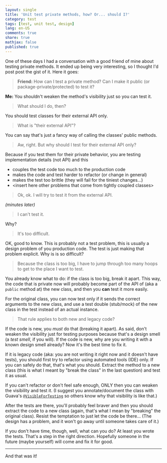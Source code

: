 ```yaml
---
layout: single
title: 'Unit test private methods, how? Or... should I?'
category: test
tags: [test, unit test, design]
lang: en-US
comments: true
share: true
mathjax: false
published: true
---
```


One of these days I had a conversation with a good friend of mine about testing private methods. It ended up being very interesting, so I thought I'd post post the gist of it. Here it goes:

> **Friend:** How can I test a private method? Can I make it public (or package-private/protected) to test it?

**Me:** You shouldn't weaken the method's visibility just so you can test it.

> What should I do, then?

You should test classes for their external API only.

> What is "their external API"?

You can say that's just a fancy way of calling the classes' public methods.

> Aw, right. But why should I test for their external API only?

Because if you test them for their private behavior, you are testing implementation details (not API) and this

  - couples the test code too much to the production code
  - makes the code and test harder to refactor (or change in general)
  - makes the test too brittle (they will fail for the tiniest changes...)
  - \<insert here other problems that come from tightly coupled classes\>

> Ok, ok. I will try to test it from the external API.

*(minutes later)*

> I can't test it.

Why?

> It's too difficult.

OK, good to know. This is probably not a test problem, this is usually a design problem of you production code. The test
is just making that problem explicit. Why is is so difficult?

> Because the class is too big, I have to jump through too many hoops to get to the place I want to test.

You already know what to do: if the class is too big, break it apart. This way, the code that is private now
will probably become part of the API of (aka a `public` method at) the new class, and then you **can** test it more easily.

For the original class, you can now test only if it sends the correct arguments to the new class, and use a test double (stub/mock) of the new class in the test instead of an actual instance.

> That rule applies to both new and legacy code?

If the code is new, you *must* do that (breaking it apart). As said, don't weaken the visibility just for testing purposes because that's a design smell (a *test smell*, if you will). If the code is new, why are you writing it with a known design smell already? Now it's the best time to fix it.

If it is legacy code (aka: you are not writing it right now and it doesn't have tests), you should first try to refactor using
automated tools (IDE) only. If you can safely do that, that's what you should. Extract the method to a new class (this is what I meant by "break the class" in the last question) and test it as usual.

If you can't refactor or don't feel safe enough, ONLY then you can weaken the visibility and test it. (I suggest you annotate/document the class with Guava's [`@VisibleForTesting`](https://google.github.io/guava/releases/19.0/api/docs/com/google/common/annotations/VisibleForTesting.html) so others know why that visibility is like that.)

After the tests are there, you'll probably feel braver and then you should extract the code to a new class (again, that's what I mean by "breaking" the original class). Resist the temptation to just let the code be there... (The design has a problem, and it won't go away until someone takes care of it.)

If you don't have time, though, well, what can you do? At least you wrote the tests. That's a step in the right direction. Hopefully someone in the future (maybe yourself) will come and fix it for good.


----

And that was it!
